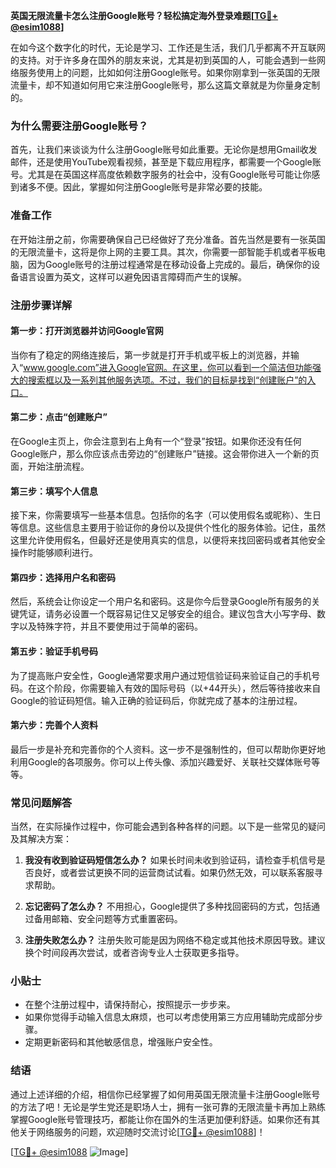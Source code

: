 **英国无限流量卡怎么注册Google账号？轻松搞定海外登录难题[[TG💪+ @esim1088](https://t.me/s/esim1088)]**

在如今这个数字化的时代，无论是学习、工作还是生活，我们几乎都离不开互联网的支持。对于许多身在国外的朋友来说，尤其是初到英国的人，可能会遇到一些网络服务使用上的问题，比如如何注册Google账号。如果你刚拿到一张英国的无限流量卡，却不知道如何用它来注册Google账号，那么这篇文章就是为你量身定制的。

### 为什么需要注册Google账号？

首先，让我们来谈谈为什么注册Google账号如此重要。无论你是想用Gmail收发邮件，还是使用YouTube观看视频，甚至是下载应用程序，都需要一个Google账号。尤其是在英国这样高度依赖数字服务的社会中，没有Google账号可能让你感到诸多不便。因此，掌握如何注册Google账号是非常必要的技能。

### 准备工作

在开始注册之前，你需要确保自己已经做好了充分准备。首先当然是要有一张英国的无限流量卡，这将是你上网的主要工具。其次，你需要一部智能手机或者平板电脑，因为Google账号的注册过程通常是在移动设备上完成的。最后，确保你的设备语言设置为英文，这样可以避免因语言障碍而产生的误解。

### 注册步骤详解

#### 第一步：打开浏览器并访问Google官网

当你有了稳定的网络连接后，第一步就是打开手机或平板上的浏览器，并输入“www.google.com”进入Google官网。在这里，你可以看到一个简洁但功能强大的搜索框以及一系列其他服务选项。不过，我们的目标是找到“创建账户”的入口。

#### 第二步：点击“创建账户”

在Google主页上，你会注意到右上角有一个“登录”按钮。如果你还没有任何Google账户，那么你应该点击旁边的“创建账户”链接。这会带你进入一个新的页面，开始注册流程。

#### 第三步：填写个人信息

接下来，你需要填写一些基本信息。包括你的名字（可以使用假名或昵称）、生日等信息。这些信息主要用于验证你的身份以及提供个性化的服务体验。记住，虽然这里允许使用假名，但最好还是使用真实的信息，以便将来找回密码或者其他安全操作时能够顺利进行。

#### 第四步：选择用户名和密码

然后，系统会让你设定一个用户名和密码。这是你今后登录Google所有服务的关键凭证，请务必设置一个既容易记住又足够安全的组合。建议包含大小写字母、数字以及特殊字符，并且不要使用过于简单的密码。

#### 第五步：验证手机号码

为了提高账户安全性，Google通常要求用户通过短信验证码来验证自己的手机号码。在这个阶段，你需要输入有效的国际号码（以+44开头），然后等待接收来自Google的验证码短信。输入正确的验证码后，你就完成了基本的注册过程。

#### 第六步：完善个人资料

最后一步是补充和完善你的个人资料。这一步不是强制性的，但可以帮助你更好地利用Google的各项服务。你可以上传头像、添加兴趣爱好、关联社交媒体账号等等。

### 常见问题解答

当然，在实际操作过程中，你可能会遇到各种各样的问题。以下是一些常见的疑问及其解决方案：

1. **我没有收到验证码短信怎么办？**
   如果长时间未收到验证码，请检查手机信号是否良好，或者尝试更换不同的运营商试试看。如果仍然无效，可以联系客服寻求帮助。

2. **忘记密码了怎么办？**
   不用担心，Google提供了多种找回密码的方式，包括通过备用邮箱、安全问题等方式重置密码。

3. **注册失败怎么办？**
   注册失败可能是因为网络不稳定或其他技术原因导致。建议换个时间段再次尝试，或者咨询专业人士获取更多指导。

### 小贴士

- 在整个注册过程中，请保持耐心，按照提示一步步来。
- 如果你觉得手动输入信息太麻烦，也可以考虑使用第三方应用辅助完成部分步骤。
- 定期更新密码和其他敏感信息，增强账户安全性。

### 结语

通过上述详细的介绍，相信你已经掌握了如何用英国无限流量卡注册Google账号的方法了吧！无论是学生党还是职场人士，拥有一张可靠的无限流量卡再加上熟练掌握Google账号管理技巧，都能让你在国外的生活更加便利舒适。如果你还有其他关于网络服务的问题，欢迎随时交流讨论[[TG💪+ @esim1088](https://t.me/s/esim1088)]！

[[TG💪+ @esim1088](https://t.me/s/esim1088) ![Image](https://i.postimg.cc/4NQfJmqS/Snipaste-2025-05-13-00-14-12.png)]